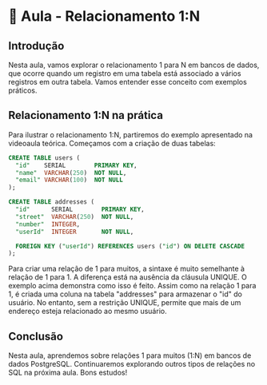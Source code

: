 # 📘 Aula - Relacionamento 1:N

## Introdução

Nesta aula, vamos explorar o relacionamento 1 para N em bancos de dados, que ocorre quando um registro em uma tabela está associado a vários registros em outra tabela. Vamos entender esse conceito com exemplos práticos.

## Relacionamento 1:N na prática

Para ilustrar o relacionamento 1:N, partiremos do exemplo apresentado na videoaula teórica. Começamos com a criação de duas tabelas:
```sql
CREATE TABLE users (
  "id"    SERIAL        PRIMARY KEY,
  "name"  VARCHAR(250)  NOT NULL,
  "email" VARCHAR(100)  NOT NULL
);

CREATE TABLE addresses (
  "id"      SERIAL        PRIMARY KEY,
  "street"  VARCHAR(250)  NOT NULL,
  "number"  INTEGER,
  "userId"  INTEGER       NOT NULL,

  FOREIGN KEY ("userId") REFERENCES users ("id") ON DELETE CASCADE
);
```
Para criar uma relação de 1 para muitos, a sintaxe é muito semelhante à relação de 1 para 1. A diferença está na ausência da cláusula UNIQUE. O exemplo acima demonstra como isso é feito. Assim como na relação 1 para 1, é criada uma coluna na tabela "addresses" para armazenar o "id" do usuário. No entanto, sem a restrição UNIQUE, permite que mais de um endereço esteja relacionado ao mesmo usuário.

## Conclusão

Nesta aula, aprendemos sobre relações 1 para muitos (1:N) em bancos de dados PostgreSQL. Continuaremos explorando outros tipos de relações no SQL na próxima aula. Bons estudos!
